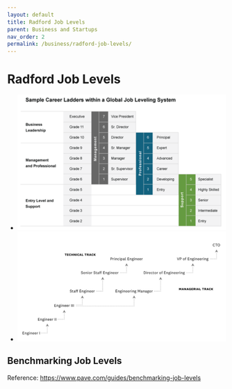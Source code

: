 ```yaml
---
layout: default
title: Radford Job Levels
parent: Business and Startups
nav_order: 2
permalink: /business/radford-job-levels/
---
```


# Radford Job Levels

- ![Radford Job Levels](images/radford-levels-large.png)
- ![Radford Job Levels - Dual Ladders](images/trh-levels-dual-ladders.png)

## Benchmarking Job Levels

Reference: https://www.pave.com/guides/benchmarking-job-levels

